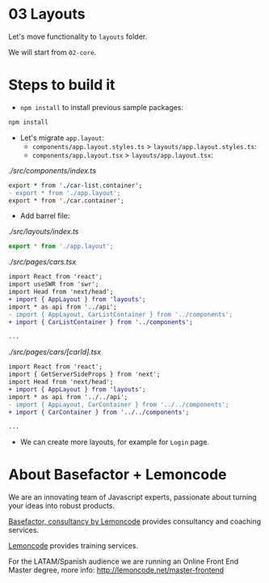 # 03 Layouts

Let's move functionality to `layouts` folder.

We will start from `02-core`.

# Steps to build it

- `npm install` to install previous sample packages:

```bash
npm install
```

- Let's migrate `app.layout`:
  - `components/app.layout.styles.ts` > `layouts/app.layout.styles.ts`:
  - `components/app.layout.tsx` > `layouts/app.layout.tsx`:

_./src/components/index.ts_

```diff
export * from './car-list.container';
- export * from './app.layout';
export * from './car.container';

```

- Add barrel file:

_./src/layouts/index.ts_

```javascript
export * from './app.layout';

```

_./src/pages/cars.tsx_

```diff
import React from 'react';
import useSWR from 'swr';
import Head from 'next/head';
+ import { AppLayout } from 'layouts';
import * as api from '../api';
- import { AppLayout, CarListContainer } from '../components';
+ import { CarListContainer } from '../components';

...

```

_./src/pages/cars/\[carId\].tsx_

```diff
import React from 'react';
import { GetServerSideProps } from 'next';
import Head from 'next/head';
+ import { AppLayout } from 'layouts';
import * as api from '../../api';
- import { AppLayout, CarContainer } from '../../components';
+ import { CarContainer } from '../../components';

...

```

- We can create more layouts, for example for `Login` page.

# About Basefactor + Lemoncode

We are an innovating team of Javascript experts, passionate about turning your ideas into robust products.

[Basefactor, consultancy by Lemoncode](http://www.basefactor.com) provides consultancy and coaching services.

[Lemoncode](http://lemoncode.net/services/en/#en-home) provides training services.

For the LATAM/Spanish audience we are running an Online Front End Master degree, more info: http://lemoncode.net/master-frontend
